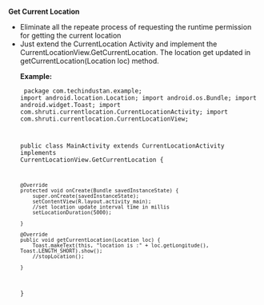 <b>Get Current Location</b>
<p><ul>
<li>Eliminate all the repeate process of requesting the runtime permission for getting the current location</li>
<li>Just extend the CurrentLocation Activity and implement the CurrentLocationView.GetCurrentLocation. The location get updated in getCurrentLocation(Location loc) method.</li>
</p>





<b>Example:</b><br/>
<code><br/>
package com.techindustan.example;
import android.location.Location;
import android.os.Bundle;
import android.widget.Toast;
import com.shruti.currentlocation.CurrentLocationActivity;
import com.shruti.currentlocation.CurrentLocationView;




public class MainActivity extends CurrentLocationActivity implements  CurrentLocationView.GetCurrentLocation {

   
    @Override
    protected void onCreate(Bundle savedInstanceState) {
        super.onCreate(savedInstanceState);
        setContentView(R.layout.activity_main);
        //set location update interval time in millis
        setLocationDuration(5000);
        
    }

    @Override
    public void getCurrentLocation(Location loc) {
        Toast.makeText(this, "location is :" + loc.getLongitude(), Toast.LENGTH_SHORT).show();
        //stopLocation();

    }


}
</code>
